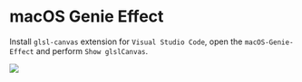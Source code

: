 # macOS Genie Effect

Install `glsl-canvas` extension for `Visual Studio Code`, open the `macOS-Genie-Effect` and perform `Show glslCanvas`.

![](./16384298057064.gif)
